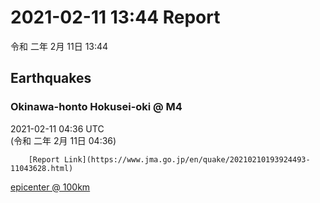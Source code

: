 # 2021-02-11 13:44 Report
令和 二年 2月 11日 13:44

## Earthquakes
### Okinawa-honto Hokusei-oki @ M4
2021-02-11 04:36 UTC  
        (令和 二年 2月 11日 04:36)
  
        [Report Link](https://www.jma.go.jp/en/quake/20210210193924493-11043628.html)  
[epicenter @ 100km](https://www.google.com/maps/place/26°30'00%22+126°30'00%22/@26.5,126.5,17z/data=!3m1!4b1!4m5!3m4!1s0x0:0x0!8m2!3d26.5!4d126.5)